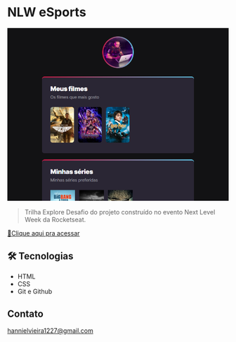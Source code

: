 # NLW eSports 

![preview](./.github/preview.png)

> Trilha Explore
Desafio do projeto construído no evento Next Level Week da Rocketseat.

[🔗Clique aqui pra acessar](https://hanniel09.github.io/NLW-desafio-explorer/)

## 🛠 Tecnologias

- HTML
- CSS
- Git e Github




## Contato

hannielvieira1227@gmail.com